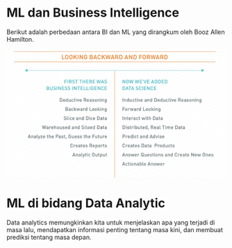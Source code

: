 # ML dan Business Intelligence

Berikut adalah perbedaan antara BI dan ML yang dirangkum oleh Booz Allen Hamilton.

<img src="./assets/ml-vs-bi.png" />

# ML di bidang Data Analytic

Data analytics memungkinkan kita untuk menjelaskan apa yang terjadi di masa lalu, mendapatkan informasi penting tentang masa kini, dan membuat prediksi tentang masa depan.
